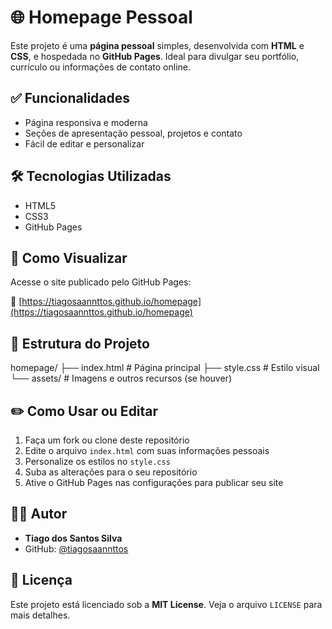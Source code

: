# 🌐 Homepage Pessoal

Este projeto é uma **página pessoal** simples, desenvolvida com **HTML** e **CSS**, e hospedada no **GitHub Pages**. Ideal para divulgar seu portfólio, currículo ou informações de contato online.

## ✅ Funcionalidades

- Página responsiva e moderna
- Seções de apresentação pessoal, projetos e contato
- Fácil de editar e personalizar

## 🛠 Tecnologias Utilizadas

- HTML5
- CSS3
- GitHub Pages

## 🚀 Como Visualizar

Acesse o site publicado pelo GitHub Pages:

🔗 [https://tiagosaannttos.github.io/homepage](https://tiagosaannttos.github.io/homepage)

## 📁 Estrutura do Projeto
homepage/ ├── index.html # Página principal ├── style.css # Estilo visual └── assets/ # Imagens e outros recursos (se houver)



## ✏️ Como Usar ou Editar

1. Faça um fork ou clone deste repositório
2. Edite o arquivo `index.html` com suas informações pessoais
3. Personalize os estilos no `style.css`
4. Suba as alterações para o seu repositório
5. Ative o GitHub Pages nas configurações para publicar seu site

## 👨‍💻 Autor

- **Tiago dos Santos Silva**
- GitHub: [@tiagosaannttos](https://github.com/tiagosaannttos)

## 📄 Licença

Este projeto está licenciado sob a **MIT License**. Veja o arquivo `LICENSE` para mais detalhes.

